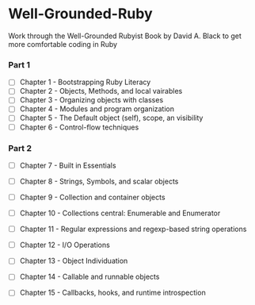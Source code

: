 # Well-Grounded-Ruby
Work through the Well-Grounded Rubyist Book by David A. Black to get more comfortable coding in Ruby



### Part 1
- [ ] Chapter 1 - Bootstrapping Ruby Literacy
- [ ] Chapter 2 - Objects, Methods, and local vairables  
- [ ] Chapter 3 - Organizing objects with classes 
- [ ] Chapter 4 - Modules and program organization
- [ ] Chapter 5 - The Default object (self), scope, an visibility
- [ ] Chapter 6 - Control-flow techniques 

### Part 2
- [ ] Chapter 7 - Built in Essentials
- [ ] Chapter 8 - Strings, Symbols, and scalar objects 
- [ ] Chapter 9 - Collection and container objects 
- [ ] Chapter 10 - Collections central: Enumerable and Enumerator 
- [ ] Chapter 11 - Regular expressions and regexp-based string operations 
- [ ] Chapter 12 - I/O Operations 

- [ ] Chapter 13 - Object Individuation 
- [ ] Chapter 14 - Callable and runnable objects 
- [ ] Chapter 15 - Callbacks, hooks, and runtime introspection 
